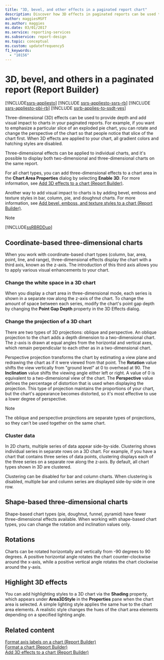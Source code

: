 ```yaml
---
title: "3D, bevel, and other effects in a paginated report chart"
description: Discover how 3D effects in paginated reports can be used to provide depth and add visual impact to charts in Report Builder.
author: maggiesMSFT
ms.author: maggies
ms.date: 03/01/2017
ms.service: reporting-services
ms.subservice: report-design
ms.topic: conceptual
ms.custom: updatefrequency5
f1_keywords:
  - "10156"
---
```

# 3D, bevel, and others in a paginated report (Report Builder)


[!INCLUDE[ssrs-appliesto](../../includes/ssrs-appliesto.md)] [!INCLUDE [ssrs-appliesto-ssrs-rb](../../includes/ssrs-appliesto-ssrs-rb.md)] [!INCLUDE [ssrs-appliesto-pbi-rb](../../includes/ssrs-appliesto-pbi-rb.md)] [!INCLUDE [ssrb-applies-to-ssdt-yes](../../includes/ssrb-applies-to-ssdt-yes.md)]

  Three-dimensional (3D) effects can be used to provide depth and add visual impact to charts in your paginated reports. For example, if you want to emphasize a particular slice of an exploded pie chart, you can rotate and change the perspective of the chart so that people notice that slice of the chart first. When 3D effects are applied to your chart, all gradient colors and hatching styles are disabled.  
  
 Three-dimensional effects can be applied to individual charts, and it's possible to display both two-dimensional and three-dimensional charts on the same report.  
  
 For all chart types, you can add three-dimensional effects to a chart area in the **Chart Area Properties** dialog by selecting **Enable 3D**. For more information, see [Add 3D effects to a chart &#40;Report Builder&#41;](../../reporting-services/report-design/chart-effects-add-3d-effects-report-builder.md).  
  
 Another way to add visual impact to charts is by adding bevel, emboss and texture styles in bar, column, pie, and doughnut charts. For more information, see [Add bevel, emboss, and texture styles to a chart &#40;Report Builder&#41;](../../reporting-services/report-design/chart-effects-add-bevel-emboss-or-texture-report-builder.md).  
  
> [!NOTE]  
>  [!INCLUDE[ssRBRDDup](../../includes/ssrbrddup-md.md)]  
  
## Coordinate-based three-dimensional charts  
 When you work with coordinate-based chart types (column, bar, area, point, line, and range), three-dimensional effects display the chart with a third axis, known as the z-axis. The introduction of this third axis allows you to apply various visual enhancements to your chart.  
  
### Change the white space in a 3D chart  
 When you display a chart area in three-dimensional mode, each series is shown in a separate row along the z-axis of the chart. To change the amount of space between each series, modify the chart's point gap depth by changing the **Point Gap Depth** property in the 3D Effects dialog.  
  
### Change the projection of a 3D chart  
 There are two types of 3D projections: oblique and perspective. An oblique projection to the chart adds a depth dimension to a two-dimensional chart. The z-axis is drawn at equal angles from the horizontal and vertical axes, which remain perpendicular to each other as in a two-dimensional chart.  
  
 Perspective projection transforms the chart by estimating a view plane and redrawing the chart as if it were viewed from that point. The **Rotation** value shifts the view vertically from "ground level" at 0 to overhead at 90. The **Inclination** value shifts the viewing angle either left or right. A value of 0 is equivalent to a two-dimensional view of the chart. The **Perspective** value defines the percentage of distortion that is used when displaying the projection. This type of projection maintains the proportions of your chart, but the chart's appearance becomes distorted, so it's most effective to use a lower degree of perspective.  
  
> [!NOTE]  
>  The oblique and perspective projections are separate types of projections, so they can't be used together on the same chart.  
  
### Cluster data  
 In 2D charts, multiple series of data appear side-by-side. Clustering shows individual series in separate rows on a 3D chart. For example, if you have a chart that contains three series of data points, clustering displays each of the three series on a separate row along the z-axis. By default, all chart types shown in 3D are clustered.  
  
 Clustering can be disabled for bar and column charts. When clustering is disabled, multiple bar and column series are displayed side-by-side in one row.  
  
## Shape-based three-dimensional charts  
 Shape-based chart types (pie, doughnut, funnel, pyramid) have fewer three-dimensional effects available. When working with shape-based chart types, you can change the rotation and inclination values only.  
  
## Rotations  
 Charts can be rotated horizontally and vertically from -90 degrees to 90 degrees. A positive horizontal angle rotates the chart counter-clockwise around the x-axis, while a positive vertical angle rotates the chart clockwise around the y-axis.  
  
## Highlight 3D effects  
 You can add highlighting styles to a 3D chart via the **Shading** property, which appears under **Area3DStyle** in the **Properties** pane when the chart area is selected. A simple lighting style applies the same hue to the chart area elements. A realistic style changes the hues of the chart area elements depending on a specified lighting angle.  
  
## Related content  
 [Format axis labels on a chart &#40;Report Builder&#41;](../../reporting-services/report-design/formatting-axis-labels-on-a-chart-report-builder-and-ssrs.md)   
 [Format a chart &#40;Report Builder&#41;](../../reporting-services/report-design/formatting-a-chart-report-builder-and-ssrs.md)   
 [Add 3D effects to a chart &#40;Report Builder&#41;](../../reporting-services/report-design/chart-effects-add-3d-effects-report-builder.md)  
  
  

